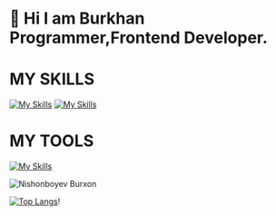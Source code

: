 <h1>👋 Hi I am Burkhan Programmer,Frontend Developer.</h1>



<h1>MY SKILLS</h1>

[![My Skills](https://skillicons.dev/icons?i=html,css,js)](https://skillicons.dev)
[![My Skills](https://skillicons.dev/icons?i=nodejs,sass,bootstrap,mui,tailwind,react,angular,github,nextjs,redux&theme=light)](https://skillicons.dev)

<h1>MY TOOLS</h1>

[![My Skills](https://skillicons.dev/icons?i=git,docker,codepen,discord,netlify,mui,powershell,github,stackoverflow,twitter,vscode,visualstudio,figma,vercel)](https://skillicons.dev)





![Nishonboyev Burxon](https://github-readme-stats.vercel.app/api?username=burxoncoder&show_icons=true&theme=synthwave)

[![Top Langs](https://github-readme-stats.vercel.app/api/top-langs/?username=burxoncoder&hide=js,html_icons=true&theme=synthwave)](https://github.com/anuraghazra/github-readme-stats)!




